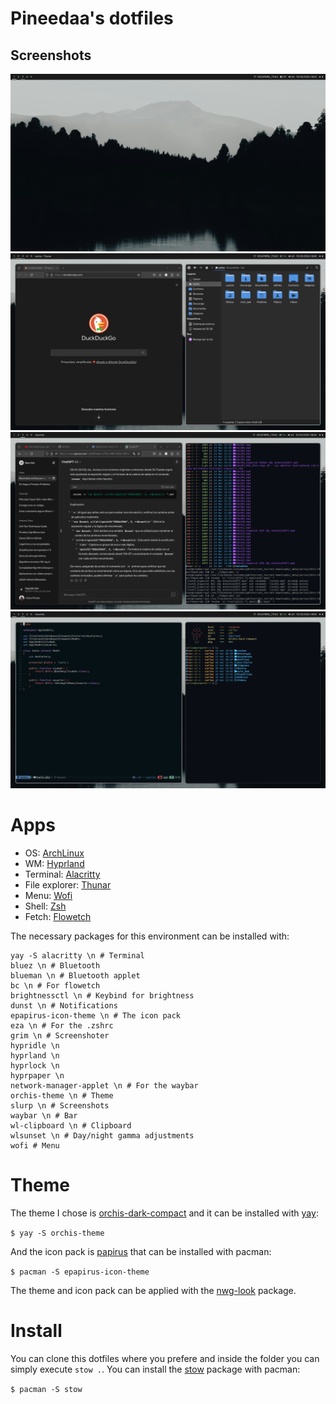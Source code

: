 # Pineedaa's dotfiles
## Screenshots
![desktop](assets/empty-desktop.png)
![desktop](assets/browser-files.png)
![desktop](assets/browser-terminal.png)
![desktop](assets/editor-terminal.png)


# Apps

- OS: [ArchLinux](https://archlinux.org/)
- WM: [Hyprland](https://hyprland.org/)
- Terminal: [Alacritty](https://alacritty.org/)
- File explorer: [Thunar](https://wiki.archlinux.org/title/Thunar)
- Menu: [Wofi](https://github.com/fuzzybritches0/wofi)
- Shell: [Zsh](https://www.zsh.org/)
- Fetch: [Flowetch](https://github.com/migueravila/Flowetch)

The necessary packages for this environment can be installed with:
```
yay -S alacritty \n # Terminal
bluez \n # Bluetooth
blueman \n # Bluetooth applet
bc \n # For flowetch
brightnessctl \n # Keybind for brightness
dunst \n # Notifications
epapirus-icon-theme \n # The icon pack
eza \n # For the .zshrc
grim \n # Screenshoter
hypridle \n
hyprland \n
hyprlock \n
hyprpaper \n
network-manager-applet \n # For the waybar
orchis-theme \n # Theme
slurp \n # Screenshots
waybar \n # Bar
wl-clipboard \n # Clipboard
wlsunset \n # Day/night gamma adjustments
wofi # Menu
```

# Theme

The theme I chose is [orchis-dark-compact](https://aur.archlinux.org/packages/orchis-theme) and it can be installed with [yay](https://aur.archlinux.org/packages/yay):

`$ yay -S orchis-theme`

And the icon pack is [papirus]() that can be installed with pacman:

`$ pacman -S epapirus-icon-theme`

The theme and icon pack can be applied with the [nwg-look](https://archlinux.org/packages/extra/x86_64/nwg-look/) package.


# Install

You can clone this dotfiles where you prefere and inside the folder you can simply execute `stow .`.
You can install the [stow](https://www.gnu.org/software/stow/manual/stow.html) package with pacman:

`$ pacman -S stow`
